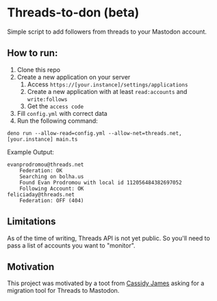 # Threads-to-don (beta)

Simple script to add followers from threads to your Mastodon account.

## How to run:

1. Clone this repo
1. Create a new application on your server
   1. Access `https://[your.instance]/settings/applications`
   2. Create a new application with at least `read:accounts` and `write:follows`
   3. Get the `access code`
1. Fill `config.yml` with correct data
1. Run the following command:

```shell
deno run --allow-read=config.yml --allow-net=threads.net,[your.instance] main.ts
```

Example Output:

```
evanprodromou@threads.net
    Federation: OK
    Searching on bolha.us
    Found Evan Prodromou with local id 112056484382697052
    Following Account: OK
feliciaday@threads.net
    Federation: OFF (404)
```

## Limitations

As of the time of writing, Threads API is not yet public. So you'll need to pass
a list of accounts you want to "monitor".

## Motivation

This project was motivated by a toot from
[Cassidy James](https://mastodon.com.br/@cassidy@blaede.family/112192146238323309)
asking for a migration tool for Threads to Mastodon.
